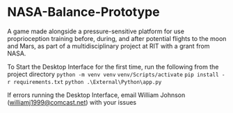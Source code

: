 # NASA-Balance-Prototype
 A game made alongside a pressure-sensitive platform for use proprioception training before, during, and after potential flights to the moon and Mars, as part of a multidisciplinary project at RIT with a grant from NASA.


To Start the Desktop Interface for the first time, run the following from the project directory
    `python -m venv venv`
    `venv/Scripts/activate`
    `pip install -r requirements.txt`
    `python .\External\Python\app.py`

If errors running the Desktop Interface, email William Johnson (williamj1999@comcast.net) with your issues